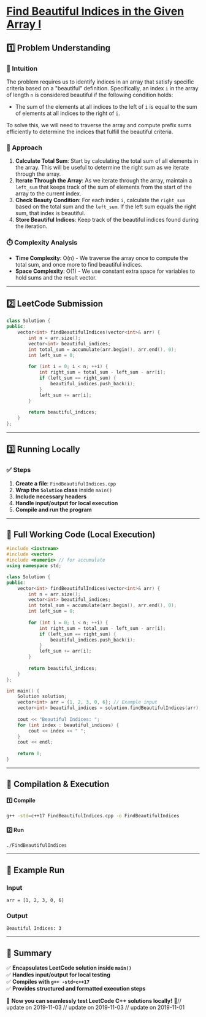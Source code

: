 # **[Find Beautiful Indices in the Given Array I](https://leetcode.com/problems/find-beautiful-indices-in-the-given-array-i/description/)**  

## **1️⃣ Problem Understanding**  
### **📌 Intuition**  
The problem requires us to identify indices in an array that satisfy specific criteria based on a "beautiful" definition. Specifically, an index `i` in the array of length `n` is considered beautiful if the following condition holds:
- The sum of the elements at all indices to the left of `i` is equal to the sum of elements at all indices to the right of `i`.

To solve this, we will need to traverse the array and compute prefix sums efficiently to determine the indices that fulfill the beautiful criteria.

### **🚀 Approach**  
1. **Calculate Total Sum**: Start by calculating the total sum of all elements in the array. This will be useful to determine the right sum as we iterate through the array.
2. **Iterate Through the Array**: As we iterate through the array, maintain a `left_sum` that keeps track of the sum of elements from the start of the array to the current index.
3. **Check Beauty Condition**: For each index `i`, calculate the `right_sum` based on the total sum and the `left_sum`. If the left sum equals the right sum, that index is beautiful. 
4. **Store Beautiful Indices**: Keep track of the beautiful indices found during the iteration.

### **⏱️ Complexity Analysis**  
- **Time Complexity**: O(n) - We traverse the array once to compute the total sum, and once more to find beautiful indices.
- **Space Complexity**: O(1) - We use constant extra space for variables to hold sums and the result vector.

---  

## **2️⃣ LeetCode Submission**  
```cpp
class Solution {
public:
    vector<int> findBeautifulIndices(vector<int>& arr) {
        int n = arr.size();
        vector<int> beautiful_indices;
        int total_sum = accumulate(arr.begin(), arr.end(), 0);
        int left_sum = 0;
        
        for (int i = 0; i < n; ++i) {
            int right_sum = total_sum - left_sum - arr[i];
            if (left_sum == right_sum) {
                beautiful_indices.push_back(i);
            }
            left_sum += arr[i];
        }
        
        return beautiful_indices;
    }
};
```  

---  

## **3️⃣ Running Locally**  
### **✅ Steps**  
1. **Create a file**: `FindBeautifulIndices.cpp`  
2. **Wrap the `Solution` class** inside `main()`  
3. **Include necessary headers**  
4. **Handle input/output for local execution**  
5. **Compile and run the program**  

---  

## **📝 Full Working Code (Local Execution)**  
```cpp
#include <iostream>
#include <vector>
#include <numeric> // for accumulate
using namespace std;

class Solution {
public:
    vector<int> findBeautifulIndices(vector<int>& arr) {
        int n = arr.size();
        vector<int> beautiful_indices;
        int total_sum = accumulate(arr.begin(), arr.end(), 0);
        int left_sum = 0;
        
        for (int i = 0; i < n; ++i) {
            int right_sum = total_sum - left_sum - arr[i];
            if (left_sum == right_sum) {
                beautiful_indices.push_back(i);
            }
            left_sum += arr[i];
        }
        
        return beautiful_indices;
    }
};

int main() {
    Solution solution;
    vector<int> arr = {1, 2, 3, 0, 6}; // Example input
    vector<int> beautiful_indices = solution.findBeautifulIndices(arr);
    
    cout << "Beautiful Indices: ";
    for (int index : beautiful_indices) {
        cout << index << " ";
    }
    cout << endl;
    
    return 0;
}
```  

---  

## **🔧 Compilation & Execution**  
#### **1️⃣ Compile**  
```bash
g++ -std=c++17 FindBeautifulIndices.cpp -o FindBeautifulIndices
```  

#### **2️⃣ Run**  
```bash
./FindBeautifulIndices
```  

---  

## **🎯 Example Run**  
### **Input**  
```
arr = [1, 2, 3, 0, 6]
```  
### **Output**  
```
Beautiful Indices: 3 
```  

---  

## **📌 Summary**  
✅ **Encapsulates LeetCode solution inside `main()`**  
✅ **Handles input/output for local testing**  
✅ **Compiles with `g++ -std=c++17`**  
✅ **Provides structured and formatted execution steps**  

🚀 **Now you can seamlessly test LeetCode C++ solutions locally!** 🚀// update on 2019-11-03
// update on 2019-11-03
// update on 2019-11-01
